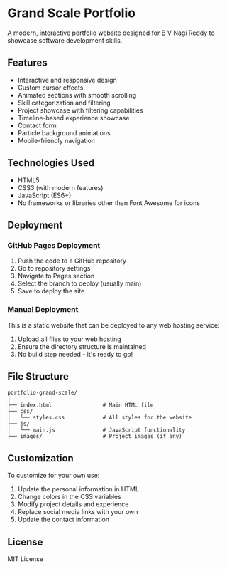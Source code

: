 # Grand Scale Portfolio

A modern, interactive portfolio website designed for B V Nagi Reddy to showcase software development skills.

## Features

- Interactive and responsive design
- Custom cursor effects
- Animated sections with smooth scrolling
- Skill categorization and filtering
- Project showcase with filtering capabilities
- Timeline-based experience showcase
- Contact form
- Particle background animations
- Mobile-friendly navigation

## Technologies Used

- HTML5
- CSS3 (with modern features)
- JavaScript (ES6+)
- No frameworks or libraries other than Font Awesome for icons

## Deployment

### GitHub Pages Deployment

1. Push the code to a GitHub repository
2. Go to repository settings
3. Navigate to Pages section
4. Select the branch to deploy (usually main)
5. Save to deploy the site

### Manual Deployment

This is a static website that can be deployed to any web hosting service:

1. Upload all files to your web hosting
2. Ensure the directory structure is maintained
3. No build step needed - it's ready to go!

## File Structure

```
portfolio-grand-scale/
│
├── index.html                # Main HTML file
├── css/
│   └── styles.css            # All styles for the website
├── js/
│   └── main.js               # JavaScript functionality
└── images/                   # Project images (if any)
```

## Customization

To customize for your own use:

1. Update the personal information in HTML
2. Change colors in the CSS variables
3. Modify project details and experience
4. Replace social media links with your own
5. Update the contact information

## License

MIT License

